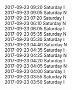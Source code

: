 2017-09-23 09:20 Saturday  I  
2017-09-23 09:05 Saturday  N  
2017-09-23 07:20 Saturday  I  
2017-09-23 06:10 Saturday  N  
2017-09-23 06:05 Saturday  I  
2017-09-23 05:35 Saturday  N  
2017-09-23 05:30 Saturday  I  
2017-09-23 04:40 Saturday  N  
2017-09-23 04:35 Saturday  I  
2017-09-23 04:25 Saturday  N  
2017-09-23 04:20 Saturday  I  
2017-09-23 04:05 Saturday  N  
2017-09-23 04:00 Saturday  I  
2017-09-23 03:55 Saturday  N  
2017-09-23 03:50 Saturday  I  
